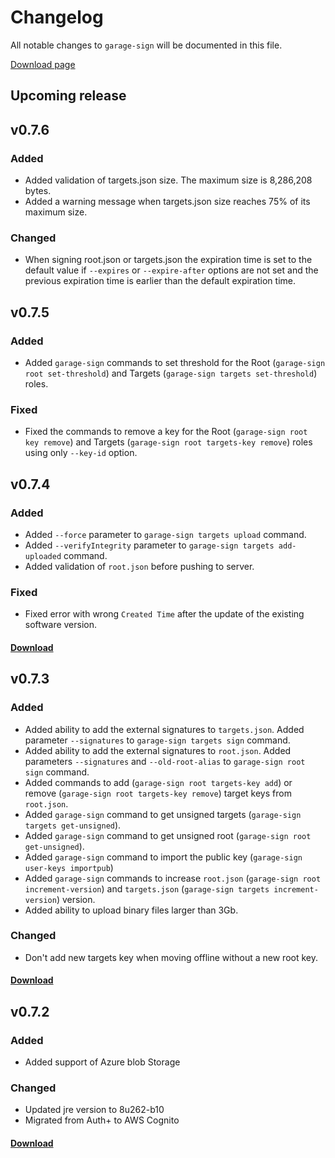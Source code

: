 # Changelog
All notable changes to `garage-sign` will be documented in this file. 

[Download page](https://tuf-cli-releases.ota.here.com/index.html)

## Upcoming release


## v0.7.6
### Added
- Added validation of targets.json size. The maximum size is 8,286,208 bytes.
- Added a warning message when targets.json size reaches 75% of its maximum size.
### Changed
- When signing root.json or targets.json the expiration time is set to the default value if `--expires` or `--expire-after` options are not set and the previous expiration time is earlier than the default expiration time.

## v0.7.5
### Added
- Added `garage-sign` commands to set threshold for the Root (`garage-sign root set-threshold`) and Targets (`garage-sign targets set-threshold`) roles.
### Fixed
- Fixed the commands to remove a key for the Root (`garage-sign root key remove`) and Targets (`garage-sign root targets-key remove`) roles using only `--key-id` option.

## v0.7.4
### Added
- Added `--force` parameter to `garage-sign targets upload` command.
- Added `--verifyIntegrity` parameter to `garage-sign targets add-uploaded` command.
- Added validation of `root.json` before pushing to server.
### Fixed
- Fixed error with wrong `Created Time` after the update of the existing software version.
#### [Download](https://tuf-cli-releases.ota.here.com/cli-0.7.4.tgz)

## v0.7.3
### Added
- Added ability to add the external signatures to `targets.json`. Added parameter `--signatures` to `garage-sign targets sign` command.
- Added ability to add the external signatures to `root.json`. Added parameters `--signatures` and `--old-root-alias` to `garage-sign root sign` command.
- Added commands to add (`garage-sign root targets-key add`) or remove (`garage-sign root targets-key remove`) target keys from `root.json`.
- Added `garage-sign` command to get unsigned targets (`garage-sign targets get-unsigned`).
- Added `garage-sign` command to get unsigned root (`garage-sign root get-unsigned`).
- Added `garage-sign` command to import the public key (`garage-sign user-keys importpub`)
- Added `garage-sign` commands to increase `root.json` (`garage-sign root increment-version`) and `targets.json` (`garage-sign targets increment-version`) version.
- Added ability to upload binary files larger than 3Gb.
### Changed
- Don't add new targets key when moving offline without a new root key.
#### [Download](https://tuf-cli-releases.ota.here.com/cli-0.7.3-2-g40bedac.tgz)

## v0.7.2
### Added
- Added support of Azure blob Storage
### Changed
- Updated jre version to 8u262-b10 
- Migrated from Auth+ to AWS Cognito
#### [Download](https://tuf-cli-releases.ota.here.com/cli-0.7.2-1-g51e2f5b.tgz)

